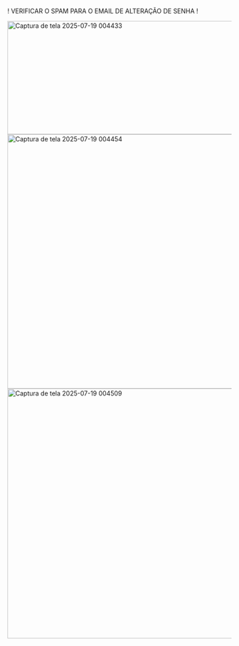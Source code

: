 ! VERIFICAR O SPAM PARA O EMAIL DE ALTERAÇÃO DE SENHA !


<img width="918" height="254" alt="Captura de tela 2025-07-19 004433" src="https://github.com/user-attachments/assets/2afb8898-4a7b-4246-890c-bb9d68b2a174" />
<img width="983" height="570" alt="Captura de tela 2025-07-19 004454" src="https://github.com/user-attachments/assets/c476f092-7ac4-4f1b-a3ba-7485c68f4529" />
<img width="981" height="560" alt="Captura de tela 2025-07-19 004509" src="https://github.com/user-attachments/assets/b209e570-d78e-4842-9481-cc18a6c052f1" />
